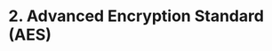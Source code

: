 # 2\. Advanced Encryption Standard (AES)


<!--stackedit_data:
eyJoaXN0b3J5IjpbLTEwNDc4MzcxNTNdfQ==
-->